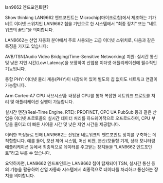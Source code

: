 lan9662 엔드포인트란?



Show thinking
LAN9662 엔드포인트는 Microchip(마이크로칩)에서 제조하는 기가비트 이더넷 스위치인 LAN9662 칩을 기반으로 한 시스템에서 "최종 장치" 또는 "네트워크의 끝단"을 의미합니다.

LAN9662는 산업 자동화 분야에서 주로 사용되는 고급 이더넷 스위치로, 다음과 같은 특징을 가지고 있습니다:

AVB/TSN(Audio Video Bridging/Time-Sensitive Networking) 지원: 실시간 통신 및 낮은 지연 시간(Low Latency)을 보장하여 산업용 이더넷 애플리케이션에 필수적인 기능입니다.

통합 PHY: 이더넷 물리 계층(PHY)이 내장되어 있어 별도의 칩 없이도 네트워크 연결이 가능합니다.

Arm Cortex-A7 CPU 서브시스템: 내장된 CPU를 통해 복잡한 네트워크 프로토콜 처리 및 애플리케이션 실행이 가능합니다.

실시간 엔진(Real-Time Engine, RTE): PROFINET, OPC UA PubSub 등과 같은 산업용 이더넷 프로토콜의 실시간 데이터 처리를 하드웨어적으로 오프로드하여, CPU 부담을 줄이고 더 빠른 사이클 시간 및 낮은 지연 시간을 제공합니다.

이러한 특징들로 인해 LAN9662는 산업용 네트워크의 엔드포인트 장치를 구축하는 데 적합합니다. 예를 들어, 모션 제어 시스템, 머신 비전, 분산/모듈형 기계, 상태 모니터링 애플리케이션 등에서 최종적으로 데이터를 주고받는 장치들을 "LAN9662 엔드포인트"라고 부를 수 있습니다.

요약하자면, LAN9662 엔드포인트는 LAN9662 칩이 탑재되어 TSN, 실시간 통신 등의 기능을 활용하여 산업 자동화 시스템에서 최종적으로 데이터를 처리하고 통신하는 장치를 의미합니다.
